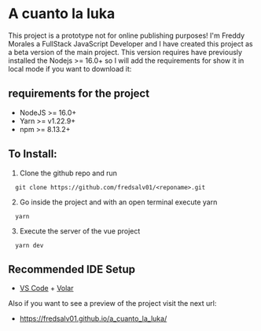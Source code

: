 # A cuanto la luka
This project is a prototype not for online publishing purposes!
I'm Freddy Morales a FullStack JavaScript Developer and I have created this project as a beta version of the main project.
This version requires have previously installed the Nodejs >= 16.0+ so I will add the requirements for show it in local mode if you want to download it:

## requirements for the project
- NodeJS >= 16.0+
- Yarn >= v1.22.9+
- npm >= 8.13.2+

## To Install:
1. Clone the github repo and run
```
  git clone https://github.com/fredsalv01/<reponame>.git
```

2. Go inside the project and with an open terminal execute yarn
```
  yarn 
```

3. Execute the server of the vue project
```
  yarn dev
```

## Recommended IDE Setup

- [VS Code](https://code.visualstudio.com/) + [Volar](https://marketplace.visualstudio.com/items?itemName=Vue.volar)

Also if you want to see a preview of the project visit the next url:
- https://fredsalv01.github.io/a_cuanto_la_luka/
